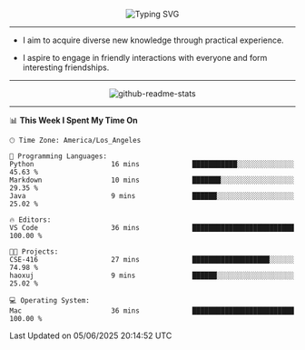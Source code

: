 <p align="center">
  <img src="https://readme-typing-svg.demolab.com?font=Fira+Code&weight=500&size=32&duration=2500&pause=1600&center=true&vCenter=true&random=false&width=1024&height=64&lines=Hi+there+%F0%9F%91%8B;I'm+delighted+you+could+make+it+here+%F0%9F%8E%89;I'm+Harry%2C+a+college+student+still+finding+my+way" alt="Typing SVG" />
</p>


---


- I aim to acquire diverse new knowledge through practical experience.

- I aspire to engage in friendly interactions with everyone and form interesting friendships.


---


<p align="center">
  <img src="https://github-readme-stats.vercel.app/api?username=Harry-Jing&show_icons=true" alt="github-readme-stats"/>
</p>


---

<!--START_SECTION:waka-->
📊 **This Week I Spent My Time On** 

```text
🕑︎ Time Zone: America/Los_Angeles

💬 Programming Languages: 
Python                   16 mins             ███████████░░░░░░░░░░░░░░   45.63 % 
Markdown                 10 mins             ███████░░░░░░░░░░░░░░░░░░   29.35 % 
Java                     9 mins              ██████░░░░░░░░░░░░░░░░░░░   25.02 % 

🔥 Editors: 
VS Code                  36 mins             █████████████████████████   100.00 % 

🐱‍💻 Projects: 
CSE-416                  27 mins             ███████████████████░░░░░░   74.98 % 
haoxuj                   9 mins              ██████░░░░░░░░░░░░░░░░░░░   25.02 % 

💻 Operating System: 
Mac                      36 mins             █████████████████████████   100.00 % 
```


 Last Updated on 05/06/2025 20:14:52 UTC
<!--END_SECTION:waka-->
